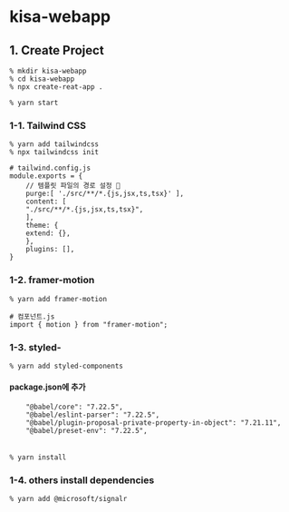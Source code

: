 # kisa-webapp

## 1. Create Project

    % mkdir kisa-webapp
    % cd kisa-webapp
    % npx create-reat-app .

    % yarn start

### 1-1. Tailwind CSS

    % yarn add tailwindcss
    % npx tailwindcss init

    # tailwind.config.js
    module.exports = {
        // 템플릿 파일의 경로 설정 👀
        purge:[ './src/**/*.{js,jsx,ts,tsx}' ],
        content: [
        "./src/**/*.{js,jsx,ts,tsx}",
        ],
        theme: {
        extend: {},
        },
        plugins: [],
    }

### 1-2. framer-motion

    % yarn add framer-motion

    # 컴포넌트.js
    import { motion } from "framer-motion";

### 1-3. styled-

    % yarn add styled-components

#### package.json에 추가

        "@babel/core": "7.22.5",
        "@babel/eslint-parser": "7.22.5",
        "@babel/plugin-proposal-private-property-in-object": "7.21.11",
        "@babel/preset-env": "7.22.5",

######

    % yarn install

### 1-4. others install dependencies

    % yarn add @microsoft/signalr
